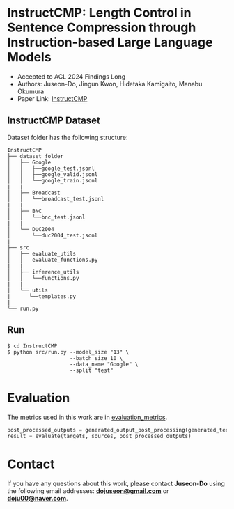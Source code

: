 # InstructCMP: Length Control in Sentence Compression through Instruction-based Large Language Models
* Accepted to ACL 2024 Findings Long
* Authors: Juseon-Do, Jingun Kwon, Hidetaka Kamigaito, Manabu Okumura
* Paper Link: [InstructCMP](https://aclanthology.org/2024.findings-acl.532/)


## InstructCMP Dataset
Dataset folder has the following structure:
```
InstructCMP
├── dataset folder
│   ├── Google
│   │   ├──google_test.jsonl
│   │   ├──google_valid.jsonl
│   │   └──google_train.jsonl
|   |
│   ├── Broadcast
│   │   └──broadcast_test.jsonl
|   |
│   ├── BNC
│   │   └──bnc_test.jsonl
|   |
│   └── DUC2004
│       └──duc2004_test.jsonl
|
├── src
│   ├── evaluate_utils
│   │   evaluate_functions.py
|   |
│   ├── inference_utils
│   │   └──functions.py
|   |
│   └── utils
|      └──templates.py
|
└── run.py
```

## Run

```
$ cd InstructCMP
$ python src/run.py --model_size "13" \
                    --batch_size 10 \
                    --data_name "Google" \
                    --split "test"
```

# Evaluation
The metrics used in this work are in [evaluation_metrics](https://github.com/JuseonDo/InstructCMP/evaluation).

```python
post_processed_outputs = generated_output_post_processing(generated_text)
result = evaluate(targets, sources, post_processed_outputs)
```

# Contact
If you have any questions about this work, please contact **Juseon-Do** using the following email addresses: **dojuseon@gmail.com** or **doju00@naver.com**. 

